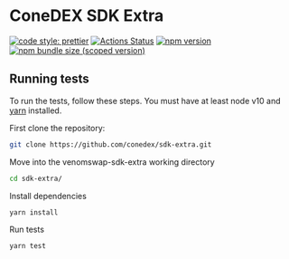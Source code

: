 # ConeDEX SDK Extra

[![code style: prettier](https://img.shields.io/badge/code_style-prettier-ff69b4.svg?style=flat-square)](https://github.com/prettier/prettier)
[![Actions Status](https://github.com/VenomProtocol/venomswap-sdk-extra/workflows/CI/badge.svg)](https://github.com/VenomProtocol/venomswap-sdk-extra)
[![npm version](https://img.shields.io/npm/v/@conedex/conedex-sdk-extra/latest.svg)](https://www.npmjs.com/package/@conedex/conedex-sdk-extra/v/latest)
[![npm bundle size (scoped version)](https://img.shields.io/bundlephobia/minzip/@conedex/conedex-sdk-extra/latest.svg)](https://bundlephobia.com/result?p=@conedex/conedex-sdk-extra@latest)

## Running tests

To run the tests, follow these steps. You must have at least node v10 and [yarn](https://yarnpkg.com/) installed.

First clone the repository:

```sh
git clone https://github.com/conedex/sdk-extra.git
```

Move into the venomswap-sdk-extra working directory

```sh
cd sdk-extra/
```

Install dependencies

```sh
yarn install
```

Run tests

```sh
yarn test
```
